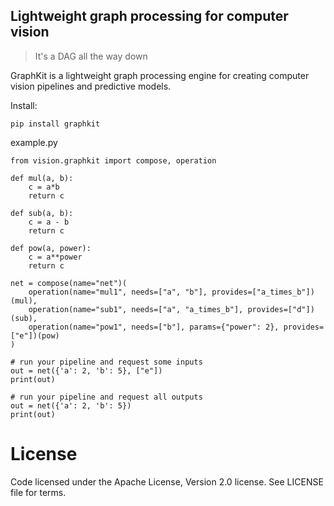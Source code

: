 ## Lightweight graph processing for computer vision

> It's a DAG all the way down

GraphKit is a lightweight graph processing engine for creating computer vision pipelines and predictive models.

Install:

```
pip install graphkit
```    

example.py

```
from vision.graphkit import compose, operation

def mul(a, b):
    c = a*b
    return c

def sub(a, b):
    c = a - b
    return c

def pow(a, power):
    c = a**power
    return c

net = compose(name="net")(
    operation(name="mul1", needs=["a", "b"], provides=["a_times_b"])(mul),
    operation(name="sub1", needs=["a", "a_times_b"], provides=["d"])(sub),
    operation(name="pow1", needs=["b"], params={"power": 2}, provides=["e"])(pow)
)

# run your pipeline and request some inputs
out = net({'a': 2, 'b': 5}, ["e"])
print(out)

# run your pipeline and request all outputs
out = net({'a': 2, 'b': 5})
print(out)

```

# License

Code licensed under the Apache License, Version 2.0 license. See LICENSE file for terms.
